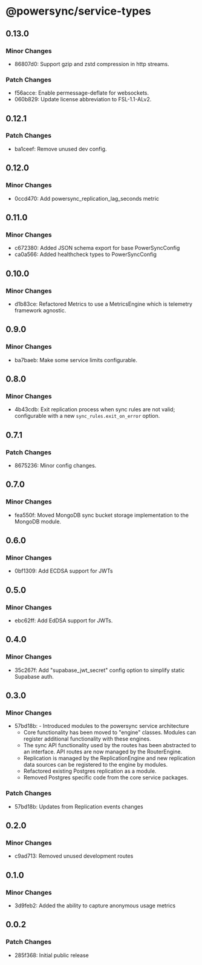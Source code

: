 # @powersync/service-types

## 0.13.0

### Minor Changes

- 86807d0: Support gzip and zstd compression in http streams.

### Patch Changes

- f56acce: Enable permessage-deflate for websockets.
- 060b829: Update license abbreviation to FSL-1.1-ALv2.

## 0.12.1

### Patch Changes

- ba1ceef: Remove unused dev config.

## 0.12.0

### Minor Changes

- 0ccd470: Add powersync_replication_lag_seconds metric

## 0.11.0

### Minor Changes

- c672380: Added JSON schema export for base PowerSyncConfig
- ca0a566: Added healthcheck types to PowerSyncConfig

## 0.10.0

### Minor Changes

- d1b83ce: Refactored Metrics to use a MetricsEngine which is telemetry framework agnostic.

## 0.9.0

### Minor Changes

- ba7baeb: Make some service limits configurable.

## 0.8.0

### Minor Changes

- 4b43cdb: Exit replication process when sync rules are not valid; configurable with a new `sync_rules.exit_on_error` option.

## 0.7.1

### Patch Changes

- 8675236: Minor config changes.

## 0.7.0

### Minor Changes

- fea550f: Moved MongoDB sync bucket storage implementation to the MongoDB module.

## 0.6.0

### Minor Changes

- 0bf1309: Add ECDSA support for JWTs

## 0.5.0

### Minor Changes

- ebc62ff: Add EdDSA support for JWTs.

## 0.4.0

### Minor Changes

- 35c267f: Add "supabase_jwt_secret" config option to simplify static Supabase auth.

## 0.3.0

### Minor Changes

- 57bd18b: - Introduced modules to the powersync service architecture
  - Core functionality has been moved to "engine" classes. Modules can register additional functionality with these engines.
  - The sync API functionality used by the routes has been abstracted to an interface. API routes are now managed by the RouterEngine.
  - Replication is managed by the ReplicationEngine and new replication data sources can be registered to the engine by modules.
  - Refactored existing Postgres replication as a module.
  - Removed Postgres specific code from the core service packages.

### Patch Changes

- 57bd18b: Updates from Replication events changes

## 0.2.0

### Minor Changes

- c9ad713: Removed unused development routes

## 0.1.0

### Minor Changes

- 3d9feb2: Added the ability to capture anonymous usage metrics

## 0.0.2

### Patch Changes

- 285f368: Initial public release
